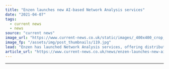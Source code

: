 ```yaml
---
title: "Enzen launches new AI-based Network Analysis services"
date: "2021-04-07"
tags: 
  - current news
  - news
source: "current news"
image_url: "https://www.current-news.co.uk/static/images/_400x400_crop_center-center/renewable-1989416_1920-image-Enzen.jpg"
image_fp: "/assets/img/post_thumbnails/119.jpg"
lead: "​Enzen has launched Network Analysis services, offering distribution network operators (DNO) modelling and forecasting tools."
article_url: "https://www.current-news.co.uk/news/enzen-launches-new-ai-based-network-analysis-services?utm_source=rss-feeds&utm_medium=rss&utm_campaign=rss"
---
```


---
